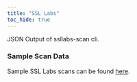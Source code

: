 ```yaml
---
title: "SSL Labs"
toc_hide: true
---
```

JSON Output of ssllabs-scan cli.

### Sample Scan Data
Sample SSL Labs scans can be found [here](https://github.com/DefectDojo/django-DefectDojo/tree/master/unittests/scans/ssl_labs).